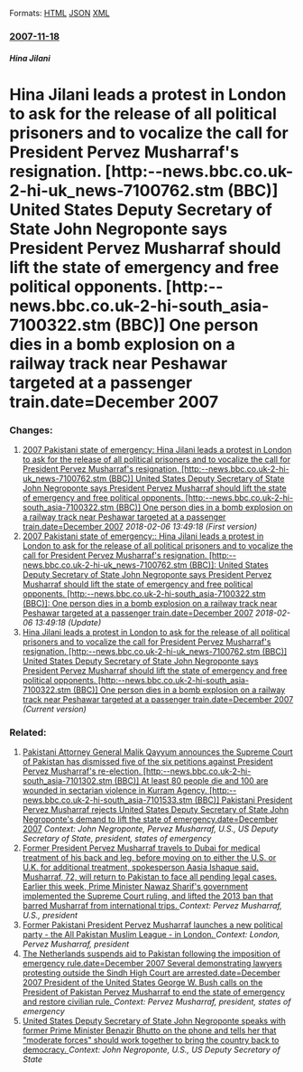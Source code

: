 
Formats: [HTML](/news/2007/11/18/hina-jilani-leads-a-protest-in-london-to-ask-for-the-release-of-all-political-prisoners-and-to-vocalize-the-call-for-president-pervez-musha.html)  [JSON](/news/2007/11/18/hina-jilani-leads-a-protest-in-london-to-ask-for-the-release-of-all-political-prisoners-and-to-vocalize-the-call-for-president-pervez-musha.json)  [XML](/news/2007/11/18/hina-jilani-leads-a-protest-in-london-to-ask-for-the-release-of-all-political-prisoners-and-to-vocalize-the-call-for-president-pervez-musha.xml)  

### [2007-11-18](/news/2007/11/18/index.md)

##### Hina Jilani
#  Hina Jilani leads a protest in London to ask for the release of all political prisoners and to vocalize the call for President Pervez Musharraf's resignation. [http:--news.bbc.co.uk-2-hi-uk_news-7100762.stm (BBC)] United States Deputy Secretary of State John Negroponte says President Pervez Musharraf should lift the state of emergency and free political opponents. [http:--news.bbc.co.uk-2-hi-south_asia-7100322.stm (BBC)] One person dies in a bomb explosion on a railway track near Peshawar targeted at a passenger train.date=December 2007




### Changes:

1. [ 2007 Pakistani state of emergency: Hina Jilani leads a protest in London to ask for the release of all political prisoners and to vocalize the call for President Pervez Musharraf's resignation. [http:--news.bbc.co.uk-2-hi-uk_news-7100762.stm (BBC)] United States Deputy Secretary of State John Negroponte says President Pervez Musharraf should lift the state of emergency and free political opponents. [http:--news.bbc.co.uk-2-hi-south_asia-7100322.stm (BBC)] One person dies in a bomb explosion on a railway track near Peshawar targeted at a passenger train.date=December 2007](/news/2007/11/18/2007-pakistani-state-of-emergency-p-hina-jilani-leads-a-protest-in-london-to-ask-for-the-release-of-all-political-prisoners-and-to-vocalize.md) _2018-02-06 13:49:18 (First version)_
2. [ 2007 Pakistani state of emergency:: Hina Jilani leads a protest in London to ask for the release of all political prisoners and to vocalize the call for President Pervez Musharraf's resignation. [http:--news.bbc.co.uk-2-hi-uk_news-7100762.stm (BBC)]: United States Deputy Secretary of State John Negroponte says President Pervez Musharraf should lift the state of emergency and free political opponents. [http:--news.bbc.co.uk-2-hi-south_asia-7100322.stm (BBC)]: One person dies in a bomb explosion on a railway track near Peshawar targeted at a passenger train.date=December 2007](/news/2007/11/18/2007-pakistani-state-of-emergency-hina-jilani-leads-a-protest-in-london-to-ask-for-the-release-of-all-political-prisoners-and-to-vocalize.md) _2018-02-06 13:49:18 (Update)_
2. [ Hina Jilani leads a protest in London to ask for the release of all political prisoners and to vocalize the call for President Pervez Musharraf's resignation. [http:--news.bbc.co.uk-2-hi-uk_news-7100762.stm (BBC)] United States Deputy Secretary of State John Negroponte says President Pervez Musharraf should lift the state of emergency and free political opponents. [http:--news.bbc.co.uk-2-hi-south_asia-7100322.stm (BBC)] One person dies in a bomb explosion on a railway track near Peshawar targeted at a passenger train.date=December 2007](/news/2007/11/18/hina-jilani-leads-a-protest-in-london-to-ask-for-the-release-of-all-political-prisoners-and-to-vocalize-the-call-for-president-pervez-musha.md) _(Current version)_

### Related:

1. [ Pakistani Attorney General Malik Qayyum announces the Supreme Court of Pakistan has dismissed five of the six petitions against President Pervez Musharraf's re-election. [http:--news.bbc.co.uk-2-hi-south_asia-7101302.stm (BBC)] At least 80 people die and 100 are wounded in sectarian violence in Kurram Agency. [http:--news.bbc.co.uk-2-hi-south_asia-7101533.stm (BBC)] Pakistani President Pervez Musharraf rejects United States Deputy Secretary of State John Negroponte's demand to lift the state of emergency.date=December 2007](/news/2007/11/19/pakistani-attorney-general-malik-qayyum-announces-the-supreme-court-of-pakistan-has-dismissed-five-of-the-six-petitions-against-president-p.md) _Context: John Negroponte, Pervez Musharraf, U.S., US Deputy Secretary of State, president, states of emergency_
2. [Former President Pervez Musharraf travels to Dubai for medical treatment of his back and leg, before moving on to either the U.S. or U.K. for additional treatment, spokesperson Aasia Ishaque said. Musharraf, 72, will return to Pakistan to face all pending legal cases. Earlier this week, Prime Minister Nawaz Sharif's government implemented the Supreme Court ruling, and lifted the 2013 ban that barred Musharraf from international trips. ](/news/2016/03/18/former-president-pervez-musharraf-travels-to-dubai-for-medical-treatment-of-his-back-and-leg-before-moving-on-to-either-the-u-s-or-u-k-fo.md) _Context: Pervez Musharraf, U.S., president_
3. [Former Pakistani President Pervez Musharraf launches a new political party - the All Pakistan Muslim League - in London. ](/news/2010/10/1/former-pakistani-president-pervez-musharraf-launches-a-new-political-party-the-all-pakistan-muslim-league-in-london.md) _Context: London, Pervez Musharraf, president_
4. [ The Netherlands suspends aid to Pakistan following the imposition of emergency rule.date=December 2007 Several demonstrating lawyers protesting outside the Sindh High Court are arrested.date=December 2007 President of the United States George W. Bush calls on the President of Pakistan Pervez Musharraf to end the state of emergency and restore civilian rule. ](/news/2007/11/5/the-netherlands-suspends-aid-to-pakistan-following-the-imposition-of-emergency-rule-date-december-2007-several-demonstrating-lawyers-protes.md) _Context: Pervez Musharraf, president, states of emergency_
5. [ United States Deputy Secretary of State John Negroponte speaks with former Prime Minister Benazir Bhutto on the phone and tells her that "moderate forces" should work together to bring the country back to democracy. ](/news/2007/11/16/united-states-deputy-secretary-of-state-john-negroponte-speaks-with-former-prime-minister-benazir-bhutto-on-the-phone-and-tells-her-that-m.md) _Context: John Negroponte, U.S., US Deputy Secretary of State_
